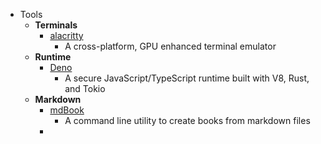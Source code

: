 - Tools
	- **Terminals**
		- [alacritty](https://github.com/alacritty/alacritty)
			- A cross-platform, GPU enhanced terminal emulator
	- **Runtime**
		- [Deno](https://github.com/denoland/deno)
			- A secure JavaScript/TypeScript runtime built with V8, Rust, and Tokio
	- **Markdown**
		- [mdBook](https://github.com/rust-lang/mdBook)
			- A command line utility to create books from markdown files
		-